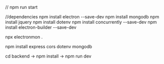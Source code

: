 // npm run  start




//dependencies
npm install electron --save-dev
npm install mongodb
npm install jquery
npm install dotenv
npm install concurrently --save-dev
npm install electron-builder --save-dev

npx electronmon .

npm install express cors dotenv mongodb




cd backend -> npm install -> npm run dev